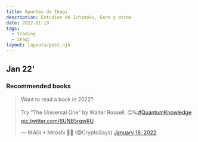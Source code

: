 ```yaml
---
title: Apuntes de Ikagi
description: Estudios de Ichimoku, Gann y otros
date: 2022-01-19
tags:
  - trading
  - ikagi
layout: layouts/post.njk
---
```


## Jan 22'

### Recommended books

<blockquote class="twitter-tweet"><p lang="en" dir="ltr">Want to read a book in 2022? <br><br>Try “The Universal One” by Walter Russell. 😉🪐<a href="https://twitter.com/hashtag/QuantumKnowledge?src=hash&amp;ref_src=twsrc%5Etfw">#QuantumKnowledge</a> <a href="https://t.co/6UNB5rgwRU">pic.twitter.com/6UNB5rgwRU</a></p>&mdash; IKAGI • Mitoshi 🧑‍🚀 (@CryptoSays) <a href="https://twitter.com/CryptoSays/status/1483532681086447620?ref_src=twsrc%5Etfw">January 18, 2022</a></blockquote> <script async src="https://platform.twitter.com/widgets.js" charset="utf-8"></script>
